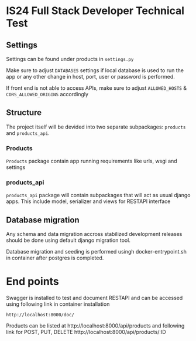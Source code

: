 # IS24 Full Stack Developer Technical Test

## Settings

Settings can be found under products in `settings.py`

Make sure to adjust `DATABASES` settings if local database is used to run the app or any other change in host, port, user or password is performed.

If front end is not able to access APIs, make sure to adjust `ALLOWED_HOSTS` & `CORS_ALLOWED_ORIGINS` accordingly

## Structure

The project itself will be devided into two separate subpackages: `products` and `products_api`.


### Products

`Products` package contain app running requirements like urls, wsgi and settings


### products_api

`products_api` package will contain subpackages that will act as usual django apps. This include model, serializer and views for RESTAPI interface

## Database migration

Any schema and data migration accross stabilized development releases should be done using default django migration tool.

Database migration and seeding is performed usingh docker-entrypoint.sh in container after postgres is completed.

# End points

Swagger is installed to test and document RESTAPI and can be accessed using following link in container installation

`http://localhost:8000/doc/`

Products can be listed at http://localhost:8000/api/products and following link for POST, PUT, DELETE
http://localhost:8000/api/products/:ID
